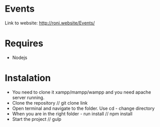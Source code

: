 # Events
Link to website: http://roni.website/Events/

# Requires
- Nodejs

# Instalation 
- You need to clone it xampp/mampp/wampp and you need apache server running.
- Clone the repository // git  clone link
- Open terminal and navigate to the folder. Use cd - change directory 
- When you are in the right folder - run install // npm install
- Start the project // gulp
